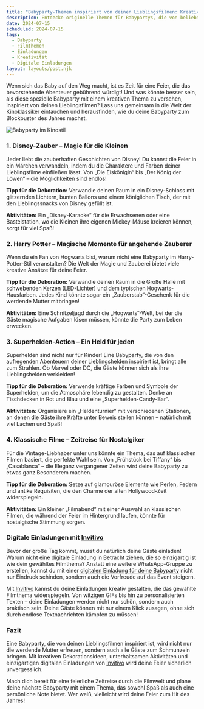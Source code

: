 ```yaml
---
title: "Babyparty-Themen inspiriert von deinen Lieblingsfilmen: Kreative Ideen für unvergessliche Feiern"
description: Entdecke originelle Themen für Babypartys, die von beliebten Filmen inspiriert sind, inklusive Tipps für digitale Einladungen, die das Event auf ein neues Level heben.
date: 2024-07-15
scheduled: 2024-07-15
tags:
  - Babyparty
  - Filmthemen
  - Einladungen
  - Kreativität
  - Digitale Einladungen
layout: layouts/post.njk
---
```


Wenn sich das Baby auf den Weg macht, ist es Zeit für eine Feier, die das bevorstehende Abenteuer gebührend würdigt! Und was könnte besser sein, als diese spezielle Babyparty mit einem kreativen Thema zu versehen, inspiriert von deinen Lieblingsfilmen? Lass uns gemeinsam in die Welt der Kinoklassiker eintauchen und herausfinden, wie du deine Babyparty zum Blockbuster des Jahres machst.

![Babyparty im Kinostil](/img/babyparty-movie-theme.webp)

### 1. **Disney-Zauber – Magie für die Kleinen**

Jeder liebt die zauberhaften Geschichten von Disney! Du kannst die Feier in ein Märchen verwandeln, indem du die Charaktere und Farben deiner Lieblingsfilme einfließen lässt. Von „Die Eiskönigin“ bis „Der König der Löwen“ – die Möglichkeiten sind endlos!

**Tipp für die Dekoration:** Verwandle deinen Raum in ein Disney-Schloss mit glitzernden Lichtern, bunten Ballons und einem königlichen Tisch, der mit den Lieblingssnacks von Disney gefüllt ist.

**Aktivitäten:** Ein „Disney-Karaoke“ für die Erwachsenen oder eine Bastelstation, wo die Kleinen ihre eigenen Mickey-Mäuse kreieren können, sorgt für viel Spaß!

### 2. **Harry Potter – Magische Momente für angehende Zauberer**

Wenn du ein Fan von Hogwarts bist, warum nicht eine Babyparty im Harry-Potter-Stil veranstalten? Die Welt der Magie und Zauberei bietet viele kreative Ansätze für deine Feier.

**Tipp für die Dekoration:** Verwandle deinen Raum in die Große Halle mit schwebenden Kerzen (LED-Lichter) und dem typischen Hogwarts-Hausfarben. Jedes Kind könnte sogar ein „Zauberstab“-Geschenk für die werdende Mutter mitbringen!

**Aktivitäten:** Eine Schnitzeljagd durch die „Hogwarts“-Welt, bei der die Gäste magische Aufgaben lösen müssen, könnte die Party zum Leben erwecken.

### 3. **Superhelden-Action – Ein Held für jeden**

Superhelden sind nicht nur für Kinder! Eine Babyparty, die von den aufregenden Abenteuern deiner Lieblingshelden inspiriert ist, bringt alle zum Strahlen. Ob Marvel oder DC, die Gäste können sich als ihre Lieblingshelden verkleiden!

**Tipp für die Dekoration:** Verwende kräftige Farben und Symbole der Superhelden, um die Atmosphäre lebendig zu gestalten. Denke an Tischdecken in Rot und Blau und eine „Superhelden-Candy-Bar“.

**Aktivitäten:** Organisiere ein „Heldenturnier“ mit verschiedenen Stationen, an denen die Gäste ihre Kräfte unter Beweis stellen können – natürlich mit viel Lachen und Spaß!

### 4. **Klassische Filme – Zeitreise für Nostalgiker**

Für die Vintage-Liebhaber unter uns könnte ein Thema, das auf klassischen Filmen basiert, die perfekte Wahl sein. Von „Frühstück bei Tiffany“ bis „Casablanca“ – die Eleganz vergangener Zeiten wird deine Babyparty zu etwas ganz Besonderem machen.

**Tipp für die Dekoration:** Setze auf glamouröse Elemente wie Perlen, Federn und antike Requisiten, die den Charme der alten Hollywood-Zeit widerspiegeln.

**Aktivitäten:** Ein kleiner „Filmabend“ mit einer Auswahl an klassischen Filmen, die während der Feier im Hintergrund laufen, könnte für nostalgische Stimmung sorgen.

### **Digitale Einladungen mit [Invitivo](https://invitivo.com/create)**

Bevor der große Tag kommt, musst du natürlich deine Gäste einladen! Warum nicht eine digitale Einladung in Betracht ziehen, die so einzigartig ist wie dein gewähltes Filmthema? Anstatt eine weitere WhatsApp-Gruppe zu erstellen, kannst du mit einer [digitalen Einladung für deine Babyparty](https://invitivo.com/) nicht nur Eindruck schinden, sondern auch die Vorfreude auf das Event steigern.

Mit [Invitivo](https://invitivo.com/) kannst du deine Einladungen kreativ gestalten, die das gewählte Filmthema widerspiegeln. Von witzigen GIFs bis hin zu personalisierten Texten – deine Einladungen werden nicht nur schön, sondern auch praktisch sein. Deine Gäste können mit nur einem Klick zusagen, ohne sich durch endlose Textnachrichten kämpfen zu müssen!

### **Fazit**

Eine Babyparty, die von deinen Lieblingsfilmen inspiriert ist, wird nicht nur die werdende Mutter erfreuen, sondern auch alle Gäste zum Schmunzeln bringen. Mit kreativen Dekorationsideen, unterhaltsamen Aktivitäten und einzigartigen digitalen Einladungen von [Invitivo](https://invitivo.com) wird deine Feier sicherlich unvergesslich. 

Mach dich bereit für eine feierliche Zeitreise durch die Filmwelt und plane deine nächste Babyparty mit einem Thema, das sowohl Spaß als auch eine persönliche Note bietet. Wer weiß, vielleicht wird deine Feier zum Hit des Jahres!
